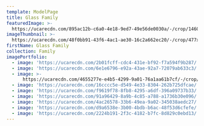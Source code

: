 ```yaml
---
template: ModelPage
title: Glass Family
featuredImage: >-
  https://ucarecdn.com/895ac12b-c6a0-4e18-9ed7-49e56de0030a/-/crop/1460x703/0,28/-/preview/
imageThumbnail: >-
  https://ucarecdn.com/48f0bb91-43f6-4ac1-ae30-16c2a662ec20/-/crop/477x585/347,13/-/preview/
firstName: Glass Family
collection: Family
imagePortfolio:
  - image: 'https://ucarecdn.com/2b01fcff-cdc4-431e-bf92-f7a594f9b287/'
  - image: 'https://ucarecdn.com/6e1e6796-e92a-43ae-92a7-72079ab633c3/'
  - image: >-
      https://ucarecdn.com/4655277e-e4b5-4299-9a01-76a1aa61b7cf/-/crop/1648x2110/353,629/-/preview/
  - image: 'https://ucarecdn.com/16cccc5e-d549-4e33-8304-262b725dfcae/'
  - image: 'https://ucarecdn.com/f9619f78-8fb8-4295-a6df-396a09737b33/'
  - image: 'https://ucarecdn.com/91a96429-8a9b-4c85-a788-a1736b30e096/'
  - image: 'https://ucarecdn.com/4ac26578-33b6-49ea-9a02-345038aedc27/'
  - image: 'https://ucarecdn.com/d9a6538e-3b00-4bdb-b6ac-48f53d6cfefe/'
  - image: 'https://ucarecdn.com/2224b191-2f3c-4182-b7fc-8d829c0ebd13/'
---
```


